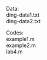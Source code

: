 Data: <br>
ding-data1.txt <br>
ding-data2.txt <br>

Codes: <br>
example1.m <br>
example2.m <br>
lab4.m 
